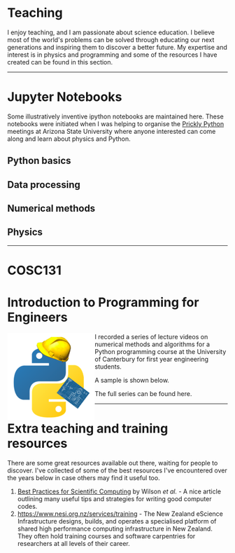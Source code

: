 # Teaching

I enjoy teaching, and I am passionate about science education. I believe most of the world's problems can be solved through educating our next generations and inspiring them to discover a better future.
My expertise and interest is in physics and programming and some of the resources I have created can be found in this section.

---

# Jupyter Notebooks
Some illustratively inventive ipython notebooks are maintained here.
These notebooks were initiated when I was helping to organise the [Prickly Python](http://prickly-pythons.github.io/) meetings at Arizona State University where anyone interested can come along and learn about physics and Python.

## Python basics

## Data processing

## Numerical methods

## Physics

---

# COSC131
# Introduction to Programming for Engineers
<img align="left" src="figs/teaching_cosc131.png" width="200"> 

I recorded a series of lecture videos on numerical methods and algorithms for a Python programming course at the University of Canterbury for first year engineering students.

A sample is shown below.

The full series can be found here.




---

# Extra teaching and training resources
There are some great resources available out there, waiting for people to discover.
I've collected of some of the best resources I've encountered over the years below in case others may find it useful too.

1. [Best Practices for Scientific Computing](https://doi.org/10.1371/journal.pbio.1001745) by Wilson _et al._ - A nice article outlining many useful tips and strategies for writing good computer codes.
2. https://www.nesi.org.nz/services/training - The New Zealand eScience Infrastructure designs, builds, and operates a specialised platform of shared high performance computing infrastructure in New Zealand. They often hold training courses and software carpentries for researchers at all levels of their career.







